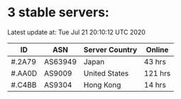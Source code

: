 # 3 stable servers:

Latest update at: Tue Jul 21 20:10:12 UTC 2020

| ID | ASN | Server Country | Online |
| -- | --- | -------------- | ------ |
| #.2A79 | AS63949 | Japan | 43 hrs |
| #.AA0D | AS9009 | United States | 121 hrs |
| #.C4BB | AS9304 | Hong Kong | 14 hrs |

